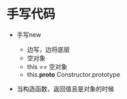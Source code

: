 # 手写代码

- 手写new
  - 边写，边将底层
  - 空对象
  - this == 空对象
  - this.__proto__ Constructor.prototype

- 当构造函数，返回值且是对象的时候
